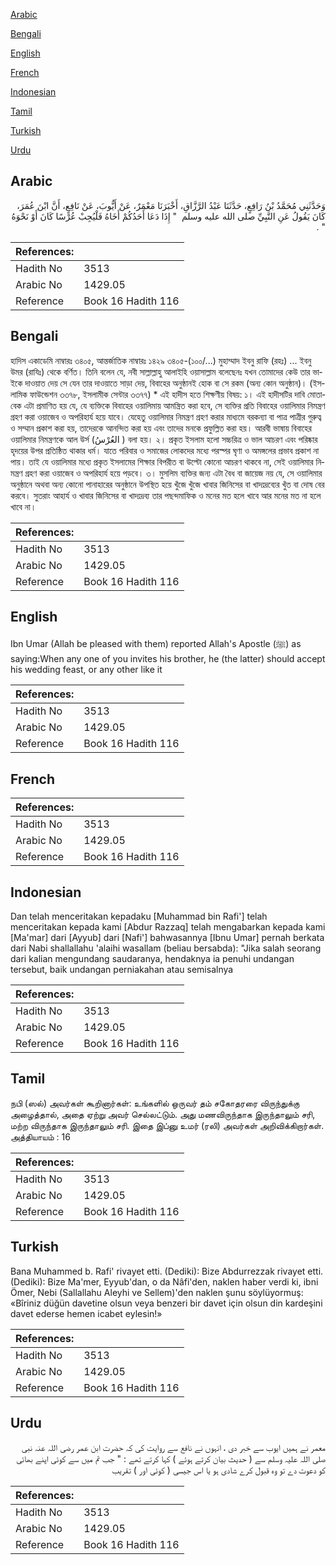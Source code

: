 [Arabic](#arabic)

[Bengali](#bengali)

[English](#english)

[French](#french)

[Indonesian](#indonesian)

[Tamil](#tamil)

[Turkish](#turkish)

[Urdu](#urdu)

## Arabic


<div dir="rtl" lang="ar" style={{fontSize:'larger',backgroundColor:'#f8f9fa',padding:20}}>
وَحَدَّثَنِي مُحَمَّدُ بْنُ رَافِعٍ، حَدَّثَنَا عَبْدُ الرَّزَّاقِ، أَخْبَرَنَا مَعْمَرٌ، عَنْ أَيُّوبَ، عَنْ نَافِعٍ، أَنَّ ابْنَ عُمَرَ، كَانَ يَقُولُ عَنِ النَّبِيِّ صلى الله عليه وسلم ‏ "‏ إِذَا دَعَا أَحَدُكُمْ أَخَاهُ فَلْيُجِبْ عُرْسًا كَانَ أَوْ نَحْوَهُ ‏"‏ ‏.‏
</div>
<div style={{backgroundColor:'#f8f9fa',padding:20, marginBottom: 10}}><table> <thead> <tr> <th>References:</th> <th></th> </tr> </thead> <tbody><tr><td>Hadith No</td><td>3513</td></tr><tr><td>Arabic No</td><td>1429.05</td></tr><tr><td>Reference</td><td>Book 16 Hadith 116</td></tr></tbody></table></div>

## Bengali


<div dir="ltr" lang="bn" style={{fontSize:'larger',backgroundColor:'#f8f9fa',padding:20}}>
হাদিস একাডেমি নাম্বারঃ ৩৪০৫, আন্তর্জাতিক নাম্বারঃ ১৪২৯ ৩৪০৫-(১০০/...) মুহাম্মাদ ইবনু রাফি (রহঃ) ... ইবনু উমর (রাযিঃ) থেকে বর্ণিত। তিনি বলেন যে, নবী সাল্লাল্লাহু আলাইহি ওয়াসাল্লাম বলেছেনঃ যখন তোমাদের কেউ তার ভাইকে দাওয়াত দেয় সে যেন তার দাওয়াতে সাড়া দেয়, বিবাহের অনুষ্ঠানই হোক বা সে রকম (অন্য কোন অনুষ্ঠান)। (ইসলামিক ফাউন্ডেশন ৩৩৭৮, ইসলামীক সেন্টার ৩৩৭৭) * এই হাদীস হতে শিক্ষণীয় বিষয়: ১। এই হাদীসটির দাবি মোতাবেক এটা প্রমাণিত হয় যে, যে ব্যক্তিকে বিবাহের ওয়ালিমায় আমন্ত্রিত করা হবে, সে ব্যক্তির প্রতি বিবাহের ওয়ালিমার নিমন্ত্রণ গ্রহণ করা ওয়াজেব ও অপরিহার্য হয়ে যাবে। যেহেতু ওয়ালিমার নিমন্ত্রণ গ্রহণ করার মাধ্যমে বরকন্যা বা পাত্র পাত্রীর গুরুত্ব ও সম্মান প্রকাশ করা হয়, তাদেরকে আনন্দিত করা হয় এবং তাদের মনকে প্রফুল্লিত করা হয়। আরবী ভাষায় বিবাহের ওয়ালিমার নিমন্ত্রণকে আল উর্স (العُرْسُ ) বলা হয়। ২। প্রকৃত ইসলাম হলো সচ্চরিত্র ও ভাল আচরণ এবং পরিষ্কার হৃদয়ের উপর প্রতিষ্ঠিত থাকার ধর্ম। যাতে পরিবার ও সমাজের লোকদের মধ্যে পরস্পর ঘৃণা ও অমঙ্গলের প্রভাব প্রকাশ না পায়। তাই যে ওয়ালিমার মধ্যে প্রকৃত ইসলামের শিক্ষার বিপরীত বা উল্টো কোনো আচরণ থাকবে না, সেই ওয়ালিমার নিমন্ত্রণ গ্রহণ করা ওয়াজেব ও অপরিহার্য হয়ে পড়বে। ৩। মুসলিম ব্যক্তির জন্য এটা বৈধ বা জায়েজ নয় যে, সে ওয়ালিমার অনুষ্ঠানে অথবা অন্য কোনো পানাহারের অনুষ্ঠানে উপস্থিত হয়ে খুঁজে খুঁজে খাবার জিনিসের বা খাদ্যদ্রব্যের খুঁত বা দোষ বের করবে। সুতরাং আহার্য ও খাবার জিনিসের বা খাদ্যদ্রব্য তার পছন্দমাফিক ও মনের মত হলে খাবে আর মনের মত না হলে খাবে না।
</div>
<div style={{backgroundColor:'#f8f9fa',padding:20, marginBottom: 10}}><table> <thead> <tr> <th>References:</th> <th></th> </tr> </thead> <tbody><tr><td>Hadith No</td><td>3513</td></tr><tr><td>Arabic No</td><td>1429.05</td></tr><tr><td>Reference</td><td>Book 16 Hadith 116</td></tr></tbody></table></div>

## English


<div dir="ltr" lang="en" style={{fontSize:'larger',backgroundColor:'#f8f9fa',padding:20}}>
Ibn Umar (Allah be pleased with them) reported Allah's Apostle (ﷺ) as saying:When any one of you invites his brother, he (the latter) should accept his wedding feast, or any other like it
</div>
<div style={{backgroundColor:'#f8f9fa',padding:20, marginBottom: 10}}><table> <thead> <tr> <th>References:</th> <th></th> </tr> </thead> <tbody><tr><td>Hadith No</td><td>3513</td></tr><tr><td>Arabic No</td><td>1429.05</td></tr><tr><td>Reference</td><td>Book 16 Hadith 116</td></tr></tbody></table></div>

## French


<div dir="ltr" lang="fr" style={{fontSize:'larger',backgroundColor:'#f8f9fa',padding:20}}>

</div>
<div style={{backgroundColor:'#f8f9fa',padding:20, marginBottom: 10}}><table> <thead> <tr> <th>References:</th> <th></th> </tr> </thead> <tbody><tr><td>Hadith No</td><td>3513</td></tr><tr><td>Arabic No</td><td>1429.05</td></tr><tr><td>Reference</td><td>Book 16 Hadith 116</td></tr></tbody></table></div>

## Indonesian


<div dir="ltr" lang="id" style={{fontSize:'larger',backgroundColor:'#f8f9fa',padding:20}}>
Dan telah menceritakan kepadaku [Muhammad bin Rafi'] telah menceritakan kepada kami [Abdur Razzaq] telah mengabarkan kepada kami [Ma'mar] dari [Ayyub] dari [Nafi'] bahwasannya [Ibnu Umar] pernah berkata dari Nabi shallallahu 'alaihi wasallam (beliau bersabda): "Jika salah seorang dari kalian mengundang saudaranya, hendaknya ia penuhi undangan tersebut, baik undangan perniakahan atau semisalnya
</div>
<div style={{backgroundColor:'#f8f9fa',padding:20, marginBottom: 10}}><table> <thead> <tr> <th>References:</th> <th></th> </tr> </thead> <tbody><tr><td>Hadith No</td><td>3513</td></tr><tr><td>Arabic No</td><td>1429.05</td></tr><tr><td>Reference</td><td>Book 16 Hadith 116</td></tr></tbody></table></div>

## Tamil


<div dir="ltr" lang="ta" style={{fontSize:'larger',backgroundColor:'#f8f9fa',padding:20}}>
நபி (ஸல்) அவர்கள் கூறினார்கள்: உங்களில் ஒருவர் தம் சகோதரரை விருந்துக்கு அழைத்தால், அதை ஏற்று அவர் செல்லட்டும். அது மணவிருந்தாக இருந்தாலும் சரி, மற்ற விருந்தாக இருந்தாலும் சரி. இதை இப்னு உமர் (ரலி) அவர்கள் அறிவிக்கிறார்கள். அத்தியாயம் : 16
</div>
<div style={{backgroundColor:'#f8f9fa',padding:20, marginBottom: 10}}><table> <thead> <tr> <th>References:</th> <th></th> </tr> </thead> <tbody><tr><td>Hadith No</td><td>3513</td></tr><tr><td>Arabic No</td><td>1429.05</td></tr><tr><td>Reference</td><td>Book 16 Hadith 116</td></tr></tbody></table></div>

## Turkish


<div dir="ltr" lang="tr" style={{fontSize:'larger',backgroundColor:'#f8f9fa',padding:20}}>
Bana Muhammed b. Rafi' rivayet etti. (Dediki): Bize Abdurrezzak rivayet etti. (Dediki): Bize Ma'mer, Eyyub'dan, o da Nâfi'den, naklen haber verdi ki, ibni Ömer, Nebi (Sallallahu Aleyhi ve Sellem)'den naklen şunu söylüyormuş: «Bîriniz düğün davetine olsun veya benzeri bir davet için olsun din kardeşini davet ederse hemen icabet eylesin!»
</div>
<div style={{backgroundColor:'#f8f9fa',padding:20, marginBottom: 10}}><table> <thead> <tr> <th>References:</th> <th></th> </tr> </thead> <tbody><tr><td>Hadith No</td><td>3513</td></tr><tr><td>Arabic No</td><td>1429.05</td></tr><tr><td>Reference</td><td>Book 16 Hadith 116</td></tr></tbody></table></div>

## Urdu


<div dir="rtl" lang="ur" style={{fontSize:'larger',backgroundColor:'#f8f9fa',padding:20}}>
معمر نے ہمیں ایوب سے خبر دی ، انہوں نے نافع سے روایت کی کہ حضرت ابن عمر رضی اللہ عنہ نبی صلی اللہ علیہ وسلم سے ( حدیث بیان کرتے ہوئے ) کہا کرتے تھے : " جب تم میں سے کوئی اپنے بھائی کو دعوت دے تو وہ قبول کرے شادی ہو یا اس جیسی ( کوئی اور ) تقریب
</div>
<div style={{backgroundColor:'#f8f9fa',padding:20, marginBottom: 10}}><table> <thead> <tr> <th>References:</th> <th></th> </tr> </thead> <tbody><tr><td>Hadith No</td><td>3513</td></tr><tr><td>Arabic No</td><td>1429.05</td></tr><tr><td>Reference</td><td>Book 16 Hadith 116</td></tr></tbody></table></div>